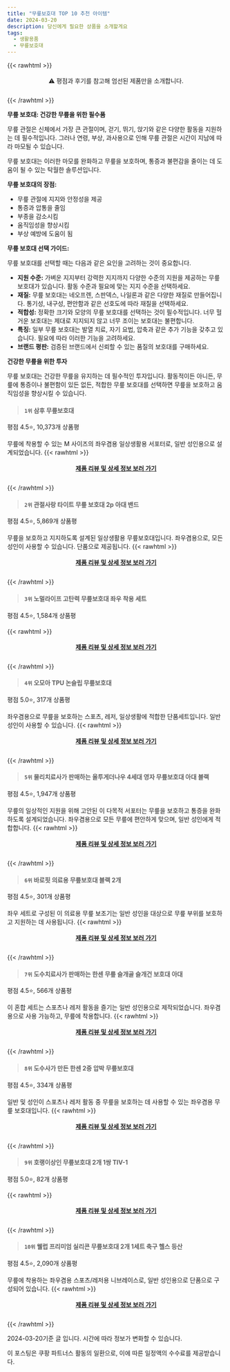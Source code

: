 ```yaml
---
title: "무릎보호대 TOP 10 추천 아이템"
date: 2024-03-20
description: 당신에게 필요한 상품을 소개할게요
tags:
  - 생활용품
  - 무릎보호대
---
```

{{< rawhtml >}}<div class="toc" style="text-align: center; height: 50px; line-height: 2;">  <p>⚠️ 평점과 후기를 참고해 엄선된 제품만을 소개합니다.<br></p></div> {{< /rawhtml >}}

**무릎 보호대: 건강한 무릎을 위한 필수품**

무릎 관절은 신체에서 가장 큰 관절이며, 걷기, 뛰기, 앉기와 같은 다양한 활동을 지원하는 데 필수적입니다. 그러나 연령, 부상, 과사용으로 인해 무릎 관절은 시간이 지남에 따라 마모될 수 있습니다.

무릎 보호대는 이러한 마모를 완화하고 무릎을 보호하며, 통증과 불편감을 줄이는 데 도움이 될 수 있는 탁월한 솔루션입니다.

**무릎 보호대의 장점:**

* 무릎 관절에 지지와 안정성을 제공
* 통증과 압통을 줄임
* 부종을 감소시킴
* 움직임성을 향상시킴
* 부상 예방에 도움이 됨

**무릎 보호대 선택 가이드:**

무릎 보호대를 선택할 때는 다음과 같은 요인을 고려하는 것이 중요합니다.

* **지원 수준:** 가벼운 지지부터 강력한 지지까지 다양한 수준의 지원을 제공하는 무릎 보호대가 있습니다. 활동 수준과 필요에 맞는 지지 수준을 선택하세요.
* **재질:** 무릎 보호대는 네오프렌, 스판덱스, 나일론과 같은 다양한 재질로 만들어집니다. 통기성, 내구성, 편안함과 같은 선호도에 따라 재질을 선택하세요.
* **적합성:** 정확한 크기와 모양의 무릎 보호대를 선택하는 것이 필수적입니다. 너무 헐거운 보호대는 제대로 지지되지 않고 너무 조이는 보호대는 불편합니다.
* **특징:** 일부 무릎 보호대는 발열 치료, 자기 요법, 압축과 같은 추가 기능을 갖추고 있습니다. 필요에 따라 이러한 기능을 고려하세요.
* **브랜드 평판:** 검증된 브랜드에서 신뢰할 수 있는 품질의 보호대를 구매하세요.

**건강한 무릎을 위한 투자**

무릎 보호대는 건강한 무릎을 유지하는 데 필수적인 투자입니다. 활동적이든 아니든, 무릎에 통증이나 불편함이 있든 없든, 적합한 무릎 보호대를 선택하면 무릎을 보호하고 움직임성을 향상시킬 수 있습니다.


>#### `1위` 삼후 무릎보호대
평점 4.5⭐, 10,373개 상품평

무릎에 착용할 수 있는 M 사이즈의 좌우겸용 일상생활용 서포터로, 일반 성인용으로 설계되었습니다.
{{< rawhtml >}}<div class="toc" style="text-align: center; height: 50px; line-height: 2;"><p><b><a href="https://link.coupang.com/re/AFFSDP?lptag=AF5033054&pageKey=6575827990&itemId=14778775312&vendorItemId=82040985343&traceid=V0-153-e68d263f46a33b32&requestid=20240320194650924305933036&token=31850B%7CGM">제품 리뷰 및 상세 정보 보러 가기</a></b><br></p> </div>{{< /rawhtml >}}

>#### `2위` 관절사랑 타이트 무릎 보호대 2p 아대 밴드
평점 4.5⭐, 5,869개 상품평

무릎을 보호하고 지지하도록 설계된 일상생활용 무릎보호대입니다. 좌우겸용으로, 모든 성인이 사용할 수 있습니다. 단품으로 제공됩니다.
{{< rawhtml >}}<div class="toc" style="text-align: center; height: 50px; line-height: 2;"><p><b><a href="https://link.coupang.com/re/AFFSDP?lptag=AF5033054&pageKey=7417742876&itemId=19235027025&vendorItemId=79997754048&traceid=V0-153-7a24049449deb7f0&requestid=20240320194650924305933036&token=31850B%7CGM">제품 리뷰 및 상세 정보 보러 가기</a></b><br></p> </div>{{< /rawhtml >}}

>#### `3위` 노멀라이프 고탄력 무릎보호대 좌우 착용 세트
평점 4.5⭐, 1,584개 상품평


{{< rawhtml >}}<div class="toc" style="text-align: center; height: 50px; line-height: 2;"><p><b><a href="https://link.coupang.com/re/AFFSDP?lptag=AF5033054&pageKey=7055349129&itemId=17478461085&vendorItemId=85948056530&traceid=V0-153-b532d3acf2fe1fca&requestid=20240320194650924305933036&token=31850B%7CGM">제품 리뷰 및 상세 정보 보러 가기</a></b><br></p> </div>{{< /rawhtml >}}

>#### `4위` 오모아 TPU 논슬립 무릎보호대
평점 5.0⭐, 317개 상품평

좌우겸용으로 무릎을 보호하는 스포츠, 레저, 일상생활에 적합한 단품세트입니다. 일반 성인이 사용할 수 있습니다.
{{< rawhtml >}}<div class="toc" style="text-align: center; height: 50px; line-height: 2;"><p><b><a href="https://link.coupang.com/re/AFFSDP?lptag=AF5033054&pageKey=7439979772&itemId=19344319368&vendorItemId=86364587414&traceid=V0-153-8c4a89e96c173b98&requestid=20240320194650924305933036&token=31850B%7CGM">제품 리뷰 및 상세 정보 보러 가기</a></b><br></p> </div>{{< /rawhtml >}}

>#### `5위` 물리치료사가 판매하는 올투게더나우 4세대 영자 무릎보호대 아대 블랙
평점 4.5⭐, 1,947개 상품평

무릎의 일상적인 지원을 위해 고안된 이 다목적 서포터는 무릎을 보호하고 통증을 완화하도록 설계되었습니다. 좌우겸용으로 모든 무릎에 편안하게 맞으며, 일반 성인에게 적합합니다.
{{< rawhtml >}}<div class="toc" style="text-align: center; height: 50px; line-height: 2;"><p><b><a href="https://link.coupang.com/re/AFFSDP?lptag=AF5033054&pageKey=6669918410&itemId=19412782102&vendorItemId=86533382035&traceid=V0-153-e95b1beea324596e&requestid=20240320194650924305933036&token=31850B%7CGM">제품 리뷰 및 상세 정보 보러 가기</a></b><br></p> </div>{{< /rawhtml >}}

>#### `6위` 바로핏 의료용 무릎보호대 블랙 2개
평점 4.5⭐, 301개 상품평

좌우 세트로 구성된 이 의료용 무릎 보조기는 일반 성인을 대상으로 무릎 부위를 보호하고 지원하는 데 사용됩니다.
{{< rawhtml >}}<div class="toc" style="text-align: center; height: 50px; line-height: 2;"><p><b><a href="https://link.coupang.com/re/AFFSDP?lptag=AF5033054&pageKey=6963171679&itemId=16959031225&vendorItemId=88109651364&traceid=V0-153-ee2d497a39adb3df&requestid=20240320194650924305933036&token=31850B%7CGM">제품 리뷰 및 상세 정보 보러 가기</a></b><br></p> </div>{{< /rawhtml >}}

>#### `7위` 도수치료사가 판매하는 한센 무릎 슬개골 슬개건 보호대 아대
평점 4.5⭐, 566개 상품평

이 혼합 세트는 스포츠나 레저 활동을 즐기는 일반 성인용으로 제작되었습니다. 좌우겸용으로 사용 가능하고, 무릎에 착용합니다.
{{< rawhtml >}}<div class="toc" style="text-align: center; height: 50px; line-height: 2;"><p><b><a href="https://link.coupang.com/re/AFFSDP?lptag=AF5033054&pageKey=7573246208&itemId=19976808000&vendorItemId=87075183955&traceid=V0-153-76c417868304c063&requestid=20240320194650924305933036&token=31850B%7CGM">제품 리뷰 및 상세 정보 보러 가기</a></b><br></p> </div>{{< /rawhtml >}}

>#### `8위` 도수사가 만든 한센 2중 압박 무릎보호대
평점 4.5⭐, 334개 상품평

일반 및 성인이 스포츠나 레저 활동 중 무릎을 보호하는 데 사용할 수 있는 좌우겸용 무릎 보호대입니다.
{{< rawhtml >}}<div class="toc" style="text-align: center; height: 50px; line-height: 2;"><p><b><a href="https://link.coupang.com/re/AFFSDP?lptag=AF5033054&pageKey=7605923313&itemId=20131705964&vendorItemId=87225690362&traceid=V0-153-5ba787aede5c544f&requestid=20240320194650924305933036&token=31850B%7CGM">제품 리뷰 및 상세 정보 보러 가기</a></b><br></p> </div>{{< /rawhtml >}}

>#### `9위` 호랭이상인 무릎보호대 2개 1쌍 TIV-1
평점 5.0⭐, 82개 상품평


{{< rawhtml >}}<div class="toc" style="text-align: center; height: 50px; line-height: 2;"><p><b><a href="https://link.coupang.com/re/AFFSDP?lptag=AF5033054&pageKey=7659955936&itemId=20404797239&vendorItemId=87348711673&traceid=V0-153-c4d6e30e9764e7da&requestid=20240320194650924305933036&token=31850B%7CGM">제품 리뷰 및 상세 정보 보러 가기</a></b><br></p> </div>{{< /rawhtml >}}

>#### `10위` 웰럽 프리미엄 실리콘 무릎보호대 2개 1세트 축구 헬스 등산
평점 4.5⭐, 2,090개 상품평

무릎에 착용하는 좌우겸용 스포츠/레저용 니브레이스로, 일반 성인용으로 단품으로 구성되어 있습니다.
{{< rawhtml >}}<div class="toc" style="text-align: center; height: 50px; line-height: 2;"><p><b><a href="https://link.coupang.com/re/AFFSDP?lptag=AF5033054&pageKey=7394088499&itemId=20417093906&vendorItemId=71426358488&traceid=V0-153-5175eb9da41431b1&requestid=20240320194650924305933036&token=31850B%7CGM">제품 리뷰 및 상세 정보 보러 가기</a></b><br></p> </div>{{< /rawhtml >}}


2024-03-20기준 글 입니다.
시간에 따라 정보가 변화할 수 있습니다.

이 포스팅은 쿠팡 파트너스 활동의 일환으로, 이에 따른 일정액의 수수료를 제공받습니다.